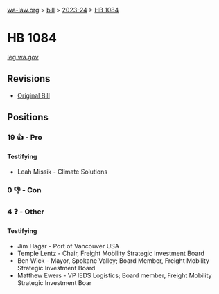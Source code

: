 [wa-law.org](/) > [bill](/bill/) > [2023-24](/bill/2023-24/) > [HB 1084](/bill/2023-24/hb/1084/)

# HB 1084
[leg.wa.gov](https://app.leg.wa.gov/billsummary?BillNumber=1084&Year=2023&Initiative=false)

## Revisions
* [Original Bill](1/)

## Positions
### 19 👍 - Pro
#### Testifying
* Leah Missik - Climate Solutions

### 0 👎 - Con

### 4 ❓ - Other
#### Testifying
* Jim Hagar - Port of Vancouver USA
* Temple Lentz - Chair, Freight Mobility Strategic Investment Board
* Ben Wick - Mayor, Spokane Valley; Board Member, Freight Mobility Strategic Investment Board
* Matthew Ewers  - VP IEDS Logistics; Board member, Freight Mobility Strategic Investment Boar
